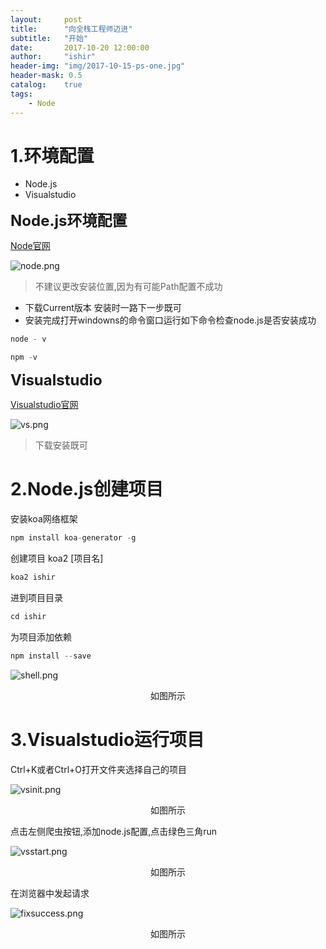 ```yaml
---
layout:     post
title:      "向全栈工程师迈进"
subtitle:   "开始"
date:       2017-10-20 12:00:00
author:     "ishir"
header-img: "img/2017-10-15-ps-one.jpg"
header-mask: 0.5
catalog:    true
tags:
    - Node
---
```

**<font size="5">  </font>**


# 1.环境配置
- Node.js
- Visualstudio


**<font size="5"> Node.js环境配置 </font>** 

[Node官网](https://nodejs.org/en/)

![node.png](http://upload-images.jianshu.io/upload_images/1074123-0c7acbb82077a31b.png?imageMogr2/auto-orient/strip%7CimageView2/2/w/1240)
>不建议更改安装位置,因为有可能Path配置不成功

- 下载Current版本 安装时一路下一步既可
- 安装完成打开windowns的命令窗口运行如下命令检查node.js是否安装成功
```java
node - v
```
```java
npm -v
```

**<font size="5"> Visualstudio </font>**

[Visualstudio官网](https://code.visualstudio.com/)

![vs.png](http://upload-images.jianshu.io/upload_images/1074123-b5604bfbb272b978.png?imageMogr2/auto-orient/strip%7CimageView2/2/w/1240)
>下载安装既可

# 2.Node.js创建项目
安装koa网络框架
```java
npm install koa-generator -g
```
创建项目 koa2 [项目名]
```java
koa2 ishir
```
进到项目目录
```java
cd ishir
```
为项目添加依赖
```java
npm install --save
```
![shell.png](http://upload-images.jianshu.io/upload_images/1074123-ce8690154f452118.png?imageMogr2/auto-orient/strip%7CimageView2/2/w/1240)
<p align="center">如图所示</p>

# 3.Visualstudio运行项目

Ctrl+K或者Ctrl+O打开文件夹选择自己的项目

![vsinit.png](http://upload-images.jianshu.io/upload_images/1074123-aba1811874ea9950.png?imageMogr2/auto-orient/strip%7CimageView2/2/w/1240)
<p align="center">如图所示</p>

点击左侧爬虫按钮,添加node.js配置,点击绿色三角run

![vsstart.png](http://upload-images.jianshu.io/upload_images/1074123-caba6d69d1fb78e0.png?imageMogr2/auto-orient/strip%7CimageView2/2/w/1240)
<p align="center">如图所示</p>

在浏览器中发起请求

![fixsuccess.png](http://upload-images.jianshu.io/upload_images/1074123-0510437547e00dc7.png?imageMogr2/auto-orient/strip%7CimageView2/2/w/1240)
<p align="center">如图所示</p>